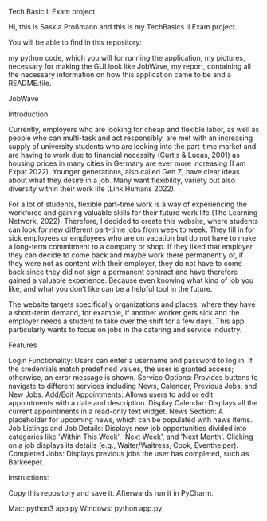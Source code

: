 Tech Basic II Exam project

Hi, this is Saskia Proßmann and this is my TechBasics II Exam project.

You will be able to find in this repository: 

my python code, which you will for running the application, 
my pictures, necessary for making the GUI look like JobWave,
my report, containing all the necessary information on how this application came to be
and a README.file.

JobWave

Introduction

Currently, employers who are looking for cheap and flexible labor, as well as people who can multi-task and act responsibly, are met with an increasing supply of university students who are looking into the part-time market and are having to work due to financial necessity (Curtis & Lucas, 2001) as housing prices in many cities in Germany are ever more increasing (I am Expat 2022). Younger generations, also called Gen Z, have clear ideas about what they desire in a job. Many want flexibility, variety but also diversity within their work life (Link Humans 2022).

For a lot of students, flexible part-time work is a way of experiencing the workforce and gaining valuable skills for their future work life (The Learning Network, 2022). Therefore, I decided to create this website, where students can look for new different part-time jobs from week to week. They fill in for sick employees or employees who are on vacation but do not have to make a long-term commitment to a company or shop.  If they liked that employer they can decide to come back and maybe work there permanently or, if they were not as content with their employer, they do not have to come back since they did not sign a permanent contract and have therefore gained a valuable experience. Because even knowing what kind of job you like, and what you don’t like can be a helpful tool in the future.

The website targets specifically organizations and places, where they have a short-term demand, for example, if another worker gets sick and the employer needs a student to take over the shift for a few days. This app particularly wants to focus on jobs in the catering and service industry. 


Features

Login Functionality: Users can enter a username and password to log in. If the credentials match predefined values, the user is granted access; otherwise, an error message is shown.
Service Options: Provides buttons to navigate to different services including News, Calendar, Previous Jobs, and New Jobs.
Add/Edit Appointments: Allows users to add or edit appointments with a date and description.
Display Calendar: Displays all the current appointments in a read-only text widget.
News Section: A placeholder for upcoming news, which can be populated with news items.
Job Listings and Job Details: Displays new job opportunities divided into categories like 'Within This Week', 'Next Week', and 'Next Month'. Clicking on a job displays its details (e.g., Waiter/Waitress, Cook, Eventhelper).
Completed Jobs: Displays previous jobs the user has completed, such as Barkeeper.


Instructions: 

Copy this repository and save it. Afterwards run it in PyCharm.


Mac: python3 app.py
Windows: python app.py

